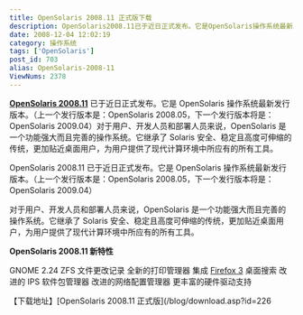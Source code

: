 ```yaml
---
title: OpenSolaris 2008.11 正式版下载
description: OpenSolaris2008.11已于近日正式发布。它是OpenSolaris操作系统最新发行版本。（上一个发行版本是：OpenSolaris2008.05，下一个发行版本将是：OpenSolaris2009.04）对于用户、开发人员和部署人员来说，OpenSolaris是一个功能强大而且完善的操作系统。它继承了Solaris安全、稳定且高度可伸缩的传统，更加贴近桌面用户，为用户提供了现代计算环境中所应有的所有工具。
date: 2008-12-04 12:02:19
category: 操作系统
tags: ['OpenSolaris']
post_id: 703
alias: OpenSolaris-2008-11
ViewNums: 2378
---
```


**[OpenSolaris 2008.11](/blog/opensolaris-2008-11)** 已于近日正式发布。它是 OpenSolaris 操作系统最新发行版本。（上一个发行版本是：OpenSolaris 2008.05，下一个发行版本将是：OpenSolaris 2009.04）对于用户、开发人员和部署人员来说，OpenSolaris 是一个功能强大而且完善的操作系统。它继承了 Solaris 安全、稳定且高度可伸缩的传统，更加贴近桌面用户，为用户提供了现代计算环境中所应有的所有工具。

OpenSolaris 2008.11 已于近日正式发布。它是 OpenSolaris 操作系统最新发行版本。（上一个发行版本是：OpenSolaris 2008.05，下一个发行版本将是：OpenSolaris 2009.04）

对于用户、开发人员和部署人员来说，OpenSolaris 是一个功能强大而且完善的操作系统。它继承了 Solaris 安全、稳定且高度可伸缩的传统，更加贴近桌面用户，为用户提供了现代计算环境中所应有的所有工具。

**OpenSolaris 2008.11 新特性**

GNOME 2.24
ZFS 文件更改记录
全新的打印管理器
集成 [Firefox 3](/blog/firefox-302-rc2-chs)
桌面搜索
改进的 IPS 软件包管理器
改进的网络配置管理器
更丰富的硬件驱动支持

【下载地址】[OpenSolaris 2008.11 正式版](/blog/download.asp?id=226


